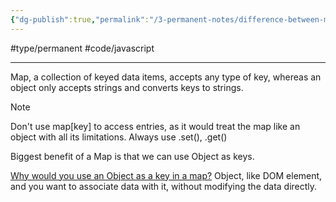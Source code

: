 ```yaml
---
{"dg-publish":true,"permalink":"/3-permanent-notes/difference-between-map-and-objects/","created":"2023-08-01 08:02","updated":"2023-08-03 07:48"}
---
```


#type/permanent #code/javascript 

---
Map, a collection of keyed data items, accepts any type of key, whereas an object only accepts strings and converts keys to strings.

> [!Note]
> Don't use map[key] to access entries, as it would treat the map like an object with all its limitations. Always use .set(), .get()

Biggest benefit of a Map is that we can use Object as keys.

[Why would you use an Object as a key in a map?](https://stackoverflow.com/questions/60296652/what-is-a-practical-use-of-objects-as-keys-within-js-map-dataype)
Object, like DOM element, and you want to associate data with it, without modifying the data directly.